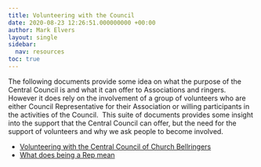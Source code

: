 ```yaml
---
title: Volunteering with the Council
date: 2020-08-23 12:26:51.000000000 +00:00
author: Mark Elvers
layout: single
sidebar:
  nav: resources
toc: true
---
```

The following documents provide some idea on what the purpose of the Central Council is and what it can offer to Associations and ringers.&nbsp; However it does rely on the involvement of a group of volunteers who are either Council Representative for their Association or willing participants in the activities of the Council.&nbsp; This suite of documents provides some insight into the support that the Central Council can offer, but the need for the support of volunteers and why we ask people to become involved.

  * <a href="https://cccbr.org.uk/wp-content/uploads/2020/09/200911-Volunteering-with-the-Central-Council-of-Church-Bellringers.pdf" style="font-family: var( --e-global-typography-text-font-family );">Volunteering with the Central Council of Church Bellringers</a>
  * [What does being a Rep mean](https://cccbr.org.uk/wp-content/uploads/2020/08/200823-What-does-being-a-Rep-mean.pdf)
